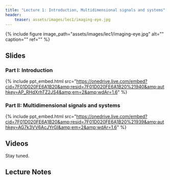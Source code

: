 ```yaml
---
title: "Lecture 1: Introduction, Multidimensional signals and systems"
header:
    teaser: assets/images/lec1/imaging-eye.jpg
---
```



{% include figure
image_path="assets/images/lec1/imaging-eye.jpg"
alt="" caption="" ref=""
%}

## Slides


### Part I: Introduction

{% include ppt_embed.html
src="https://onedrive.live.com/embed?cid=7F01D020FE6A1B20&amp;resid=7F01D020FE6A1B20%21940&amp;authkey=AP_RHdXrhTZ2JS4&amp;em=2&amp;wdAr=1.6" %}

### Part II: Multidimensional signals and systems

{% include ppt_embed.html
src="https://onedrive.live.com/embed?cid=7F01D020FE6A1B20&amp;resid=7F01D020FE6A1B20%21939&amp;authkey=AG7k3VV6AcJYrGI&amp;em=2&amp;wdAr=1.6" %}

## Videos

Stay tuned.

## Lecture Notes
